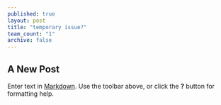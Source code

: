 ```yaml
---
published: true
layout: post
title: "temporary issue?"
team_count: "1"
archive: false
---
```


## A New Post

Enter text in [Markdown](http://daringfireball.net/projects/markdown/). Use the toolbar above, or click the **?** button for formatting help.
